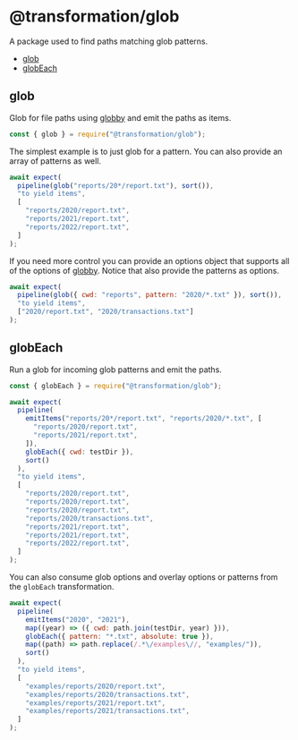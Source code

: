 # @transformation/glob

A package used to find paths matching glob patterns.

<!-- toc -->

- [glob](#glob)
- [globEach](#globeach)

<!-- tocstop -->

## glob

Glob for file paths using [globby](https://www.npmjs.com/package/globby) and
emit the paths as items.

```js
const { glob } = require("@transformation/glob");
```

The simplest example is to just glob for a pattern. You can also provide an
array of patterns as well.

```js
await expect(
  pipeline(glob("reports/20*/report.txt"), sort()),
  "to yield items",
  [
    "reports/2020/report.txt",
    "reports/2021/report.txt",
    "reports/2022/report.txt",
  ]
);
```

If you need more control you can provide an options object that supports all of
the options of [globby](https://www.npmjs.com/package/globby#options). Notice
that also provide the patterns as options.

```js
await expect(
  pipeline(glob({ cwd: "reports", pattern: "2020/*.txt" }), sort()),
  "to yield items",
  ["2020/report.txt", "2020/transactions.txt"]
);
```

## globEach

Run a glob for incoming glob patterns and emit the paths.

```js
const { globEach } = require("@transformation/glob");
```

```js
await expect(
  pipeline(
    emitItems("reports/20*/report.txt", "reports/2020/*.txt", [
      "reports/2020/report.txt",
      "reports/2021/report.txt",
    ]),
    globEach({ cwd: testDir }),
    sort()
  ),
  "to yield items",
  [
    "reports/2020/report.txt",
    "reports/2020/report.txt",
    "reports/2020/report.txt",
    "reports/2020/transactions.txt",
    "reports/2021/report.txt",
    "reports/2021/report.txt",
    "reports/2022/report.txt",
  ]
);
```

You can also consume glob options and overlay options or patterns from the
`globEach` transformation.

```js
await expect(
  pipeline(
    emitItems("2020", "2021"),
    map((year) => ({ cwd: path.join(testDir, year) })),
    globEach({ pattern: "*.txt", absolute: true }),
    map((path) => path.replace(/.*\/examples\//, "examples/")),
    sort()
  ),
  "to yield items",
  [
    "examples/reports/2020/report.txt",
    "examples/reports/2020/transactions.txt",
    "examples/reports/2021/report.txt",
    "examples/reports/2021/transactions.txt",
  ]
);
```

